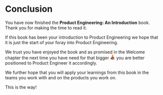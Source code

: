 # Conclusion

You have now finished the **Product Engineering: An Introduction** book. Thank you for making the time to read it.

If this book has been your introduction to Product Engineering we hope that it is just the start of your foray into Product Engineering.

We trust you have enjoyed the book and as promised in the Welcome chapter the next time you have need for that bigger ![](assets/boat.png) you are better positioned to Product Engineer it accordingly.

 We further hope that you will apply your learnings from this book in the teams you work with and on the products you work on.

 This is the way!
